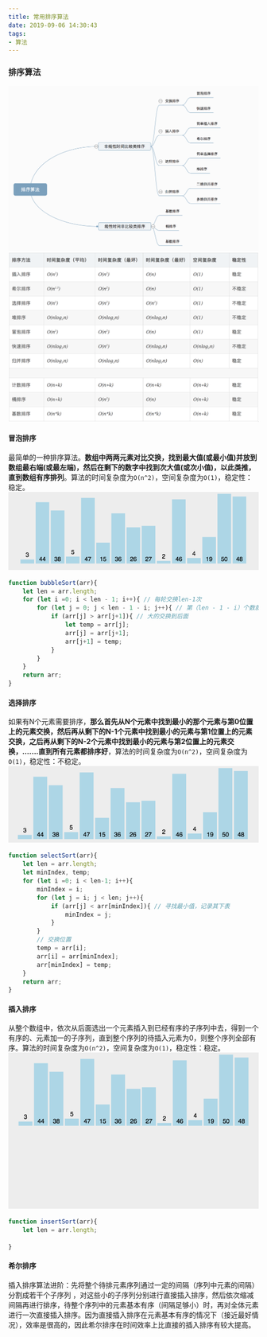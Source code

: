 ```yaml
---
title: 常用排序算法
date: 2019-09-06 14:30:43
tags:
- 算法
---
```

### 排序算法
![排序算法](../images/paixu.png)
![排序复杂度](../images/fuzadu.png)
#### 冒泡排序
最简单的一种排序算法。**数组中两两元素对比交换，找到最大值(或最小值)并放到数组最右端(或最左端)，然后在剩下的数字中找到次大值(或次小值)，以此类推，直到数组有序排列**。算法的时间复杂度为`O(n^2)`，空间复杂度为`O(1)`，稳定性：稳定。
![冒泡排序](../images/maopao.gif)
``` js
function bubbleSort(arr){
    let len = arr.length;
    for (let i =0; i < len - 1; i++){ // 每轮交换len-1次
        for (let j = 0; j < len - 1 - i; j++){ // 第（len - 1 - i）个数就不用比较了
            if (arr[j] > arr[j+1]){ // 大的交换到后面
                let temp = arr[j];
                arr[j] = arr[j+1];
                arr[j+1] = temp;
            }
        }
    }
    return arr;
}
```
#### 选择排序
如果有N个元素需要排序，**那么首先从N个元素中找到最小的那个元素与第0位置上的元素交换，然后再从剩下的N-1个元素中找到最小的元素与第1位置上的元素交换，之后再从剩下的N-2个元素中找到最小的元素与第2位置上的元素交换，.......直到所有元素都排序好**，算法的时间复杂度为`O(n^2)`，空间复杂度为`O(1)`，稳定性：不稳定。
![选择排序](../images/xuanze.gif)
``` js
function selectSort(arr){
    let len = arr.length;
    let minIndex, temp; 
    for (let i =0; i < len-1; i++){ 
        minIndex = i;
        for (let j = i; j < len; j++){
            if (arr[j] < arr[minIndex]){ // 寻找最小值，记录其下表
                minIndex = j;
            }
        }
        // 交换位置
        temp = arr[i];
        arr[i] = arr[minIndex];
        arr[minIndex] = temp;
    }
    return arr;
}
```
#### 插入排序
从整个数组中，依次从后面选出一个元素插入到已经有序的子序列中去，得到一个有序的、元素加一的子序列，直到整个序列的待插入元素为0，则整个序列全部有序。算法的时间复杂度为`O(n^2)`，空间复杂度为`O(1)`，稳定性：稳定。
![插入排序](../images/charu.gif)
``` js
function insertSort(arr){
    let len = arr.length;

}
```
#### 希尔排序
插入排序算法进阶：先将整个待排元素序列通过一定的间隔（序列中元素的间隔）分割成若干个子序列 ，对这些小的子序列分别进行直接插入排序，然后依次缩减间隔再进行排序，待整个序列中的元素基本有序（间隔足够小）时，再对全体元素进行一次直接插入排序。因为直接插入排序在元素基本有序的情况下（接近最好情况），效率是很高的，因此希尔排序在时间效率上比直接的插入排序有较大提高。


